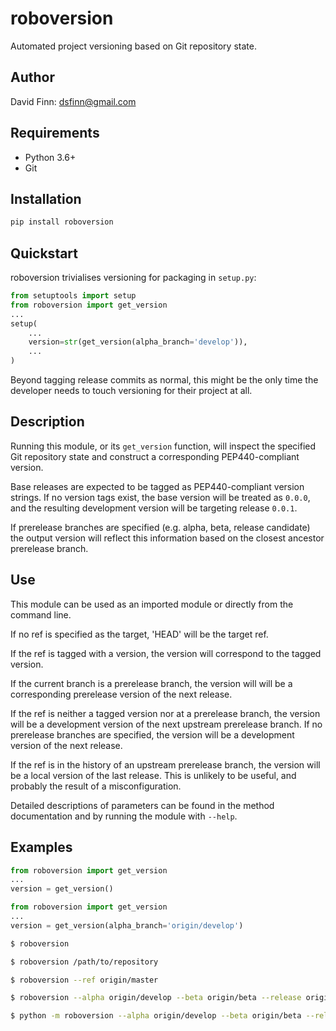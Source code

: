 # roboversion

Automated project versioning based on Git repository state.

## Author

David Finn: dsfinn@gmail.com

## Requirements

* Python 3.6+
* Git

## Installation

```sh
pip install roboversion
```

## Quickstart

roboversion trivialises versioning for packaging in `setup.py`:

```python
from setuptools import setup
from roboversion import get_version
...
setup(
	...
	version=str(get_version(alpha_branch='develop')),
	...
)
```

Beyond tagging release commits as normal, this might be the only time the
developer needs to touch versioning for their project at all.

## Description

Running this module, or its `get_version` function, will inspect the specified
Git repository state and construct a corresponding PEP440-compliant version.

Base releases are expected to be tagged as PEP440-compliant version strings.
If no version tags exist, the base version will be treated as `0.0.0`, and the
resulting development version will be targeting release `0.0.1`.

If prerelease branches are specified (e.g. alpha, beta, release candidate)
the output version will reflect this information based on the closest ancestor
prerelease branch.

## Use

This module can be used as an imported module or directly from the command
line.

If no ref is specified as the target, 'HEAD' will be the target ref.

If the ref is tagged with a version, the version will correspond to
the tagged version.

If the current branch is a prerelease branch, the version will
will be a corresponding prerelease version of the next release.

If the ref is neither a tagged version nor at a prerelease branch,
the version will be a development version of the next upstream
prerelease branch. If no prerelease branches are specified, the version
will be a development version of the next release.

If the ref is in the history of an upstream prerelease branch, the
version will be a local version of the last release. This is unlikely to be
useful, and probably the result of a misconfiguration.

Detailed descriptions of parameters can be found in the method documentation
and by running the module with `--help`.

## Examples

```python
from roboversion import get_version
...
version = get_version()
```

```python
from roboversion import get_version
...
version = get_version(alpha_branch='origin/develop')
```

```bash
$ roboversion
```

```bash
$ roboversion /path/to/repository
```

```bash
$ roboversion --ref origin/master
```

```bash
$ roboversion --alpha origin/develop --beta origin/beta --release origin/release --no-auto-local --ref HEAD
```

```bash
$ python -m roboversion --alpha origin/develop --beta origin/beta --release origin/release --no-auto-local --ref HEAD
```
